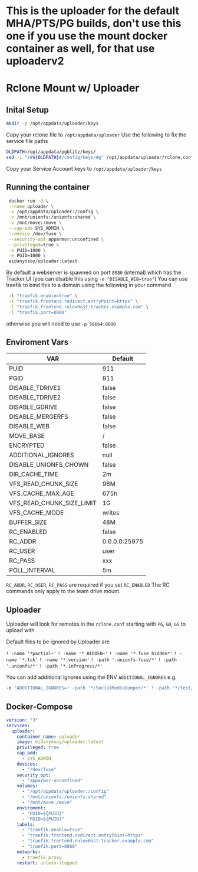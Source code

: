 # This is the uploader for the default MHA/PTS/PG builds, don't use this one if you use the mount docker container as well, for that use uploaderv2
# Rclone Mount w/ Uploader

## Inital Setup

```sh
mkdir -p /opt/appdata/uploader/keys
```

Copy your rclone file to ``/opt/appdata/uploader``
Use the following to fix the service file paths

```sh
OLDPATH=/opt/appdata/pgblitz/keys/
sed -i "s#${OLDPATH}#/config/keys/#g" /opt/appdata/uploader/rclone.conf
```

Copy your Service Account keys to ``/opt/appdata/uploader/keys``

## Running the container

```sh
 docker run -d \
 --name uploader \
 -v /opt/appdata/uploader:/config \
 -v /mnt/unionfs:/unionfs:shared \
 -v /mnt/move:/move \
 --cap-add SYS_ADMIN \
 --device /dev/fuse \
 --security-opt apparmor:unconfined \
 --privileged=true \
 -e PUID=1000 \
 -e PGID=1000 \
 eidanyosoy/uploader:latest
```

By default a webserver is spawned on port ``8080`` (internal)
which has the Tracker UI (you can disable this using ``-e "DISABLE_WEB=true"``)
You can use traefik to bind this to a domain using the following in your command

```sh
 -l "traefik.enable=true" \
 -l "traefik.frontend.redirect.entryPoint=https" \
 -l "traefik.frontend.rule=Host:tracker.example.com" \
 -l "traefik.port=8080"
```

otherwise you will need to use ``-p 56664:8080``

## Enviroment Vars

| VAR | Default |
| ------ | ------ |
| PUID | 911 |
| PGID | 911 |
| DISABLE_TDRIVE1 | false |
| DISABLE_TDRIVE2 | false |
| DISABLE_GDRIVE | false |
| DISABLE_MERGERFS | false |
| DISABLE_WEB | false |
| MOVE_BASE | / |
| ENCRYPTED | false |
| ADDITIONAL_IGNORES | null |
| DISABLE_UNIONFS_CHOWN | false |
| DIR_CACHE_TIME | 2m |
| VFS_READ_CHUNK_SIZE | 96M |
| VFS_CACHE_MAX_AGE | 675h |
| VFS_READ_CHUNK_SIZE_LIMIT | 1G |
| VFS_CACHE_MODE | writes |
| BUFFER_SIZE | 48M |
| RC_ENABLED | false |
| RC_ADDR | 0.0.0.0:25975 |
| RC_USER | user |
| RC_PASS | xxx |
| POLL_INTERVAL | 5m |

``RC_ADDR``, ``RC_USER``, ``RC_PASS`` are required if you set ``RC_ENABLED``
The RC commands only apply to the team drive mount.

## Uploader

Uploader will look for remotes in the ``rclone.conf``
starting with ``PG``, ``GD``, ``GS`` to upload with

Default files to be ignored by Uploader are

``! -name '*partial~'``
``! -name '*_HIDDEN~'``
``! -name '*.fuse_hidden*'``
``! -name '*.lck'``
``! -name '*.version'``
``! -path '.unionfs-fuse/*'``
``! -path '.unionfs/*'``
``! -path '*.inProgress/*'``

You can add additional ignores using the ENV ``ADDITIONAL_IGNORES`` e.g.

```sh
-e "ADDITIONAL_IGNORES=! -path '*/SocialMediaDumper/*' ! -path '*/test/*'"
```

## Docker-Compose

```yaml
version: "3"
services:
  uploader:
    container_name: uploader
    image: eidanyosoy/uploader:latest
    privileged: true
    cap_add:
      - SYS_ADMIN
    devices:
      - "/dev/fuse"
    security_opt:
      - "apparmor:unconfined"
    volumes:
      - "/opt/appdata/uploader:/config"
      - "/mnt/unionfs:/unionfs:shared"
      - "/mnt/move:/move"
    enviroment:
      - "PUID=${PUID}"
      - "PGID=${PUID}"
    labels:
      - "traefik.enable=true"
      - "traefik.frontend.redirect.entryPoint=https"
      - "traefik.frontend.rule=Host:tracker.example.com"
      - "traefik.port=8080"
    networks:
      - traefik_proxy
    restart: unless-stopped
```
